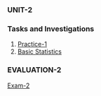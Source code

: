 ### UNIT-2



### Tasks and Investigations
1. [Practice-1](https://github.com/rulom24/DatosMasivos/blob/Unit-2/Practice/Practice-1.scala)
2. [Basic Statistics](https://github.com/rulom24/DatosMasivos/blob/Unit-2/Practice/Practica-Basic%20Statistics.pdf)

### EVALUATION-2
[Exam-2](https://github.com/rulom24/DatosMasivos/blob/Unit-2/Evaluation%202/Evaluaci%C3%B3n-2.pdf)
